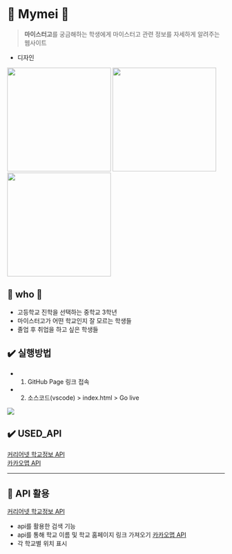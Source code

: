 
# 🌟 Mymei 🌟
> <b>마이스터고</b>를 궁금해하는 학생에게 마이스터고 관련 정보를 자세하게 알려주는 웹사이트
- 디자인
<div style="maring: 0 auto">
<img width=240 src="https://user-images.githubusercontent.com/85982818/205423139-f7e92258-fdbd-40cf-8e8c-5b0fbb326e7f.png"/>
<img width=240 src="https://user-images.githubusercontent.com/85982818/205423136-8c82811d-0215-4846-ba0d-586a9e302858.png"/>
<img width=240 src="https://user-images.githubusercontent.com/85982818/205423138-a4b48d10-5e75-40ce-ad88-db70a7eeeb70.png"/>
</div>

## 💭 who 💭
- 고등학교 진학을 선택하는 중학교 3학년
- 마이스터고가 어떤 학교인지 잘 모르는 학생들
- 졸업 후 취업을 하고 싶은 학생들


## ✔️ 실행방법
- 1. GitHub Page 링크 접속
- 2. 소스코드(vscode) > index.html > Go live

<img src="https://user-images.githubusercontent.com/85982818/205447092-3838d389-0b8b-467e-a749-4eba8d442b0c.mp4">

## ✔️ USED_API
[커리어넷 학교정보 API](https://www.career.go.kr/cnet/front/openapi/openApiSchoolCenter.do)
<br/>
[카카오맵 API](https://apis.map.kakao.com)

---

## 🤍 API 활용 
[커리어넷 학교정보 API](https://www.career.go.kr/cnet/front/openapi/openApiSchoolCenter.do)
- api를 활용한 검색 기능 
- api를 통해 학교 이름 및 학교 홈페이지 링크 가져오기 
[카카오맵 API](https://apis.map.kakao.com)
- 각 학교별 위치 표시 
